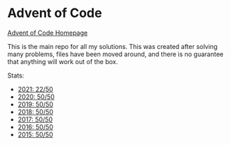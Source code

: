 # Advent of Code

[Advent of Code Homepage](https://adventofcode.com/)

This is the main repo for all my solutions.
This was created after solving many problems, files have been moved around, and there is no guarantee that anything will work out of the box.

Stats:

- [2021: 22/50](2021)
- [2020: 50/50](2020)
- [2019: 50/50](2019)
- [2018: 50/50](2018)
- [2017: 50/50](2017)
- [2016: 50/50](2016)
- [2015: 50/50](2015)
